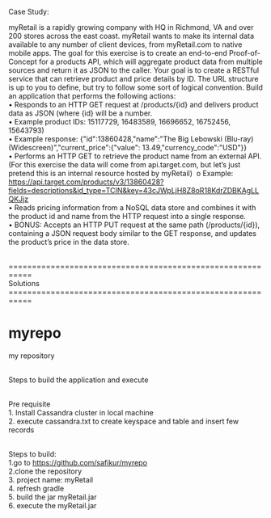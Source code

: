 Case Study:

myRetail is a rapidly growing company with HQ in Richmond, VA and over 200 stores across the east coast. myRetail wants to make its internal data available to any number of client devices, from myRetail.com to native mobile apps. 
The goal for this exercise is to create an end-to-end Proof-of-Concept for a products API, which will aggregate product data from multiple sources and return it as JSON to the caller. 
Your goal is to create a RESTful service that can retrieve product and price details by ID. The URL structure is up to you to define, but try to follow some sort of logical convention.
Build an application that performs the following actions: 
<br>•	Responds to an HTTP GET request at /products/{id} and delivers product data as JSON (where {id} will be a number. 
<br>•	Example product IDs: 15117729, 16483589, 16696652, 16752456, 15643793) 
<br>•	Example response: {"id":13860428,"name":"The Big Lebowski (Blu-ray) (Widescreen)","current_price":{"value": 13.49,"currency_code":"USD"}}
<br>•	Performs an HTTP GET to retrieve the product name from an external API. (For this exercise the data will come from api.target.com, but let’s just pretend this is an internal resource hosted by myRetail)  o Example: https://api.target.com/products/v3/13860428?fields=descriptions&id_type=TCIN&key=43cJWpLjH8Z8oR18KdrZDBKAgLLQKJjz
<br>•	Reads pricing information from a NoSQL data store and combines it with the product id and name from the HTTP request into a single response.
<br>•	BONUS: Accepts an HTTP PUT request at the same path (/products/{id}), containing a JSON request body similar to the GET response, and updates the product’s price in the data store.


<br>===========================================================
<br>            Solutions
<br>===========================================================
# myrepo
my repository


<br>Steps to build the application and execute

<br>Pre requisite
<br>1. Install Cassandra cluster in local machine
<br>2. execute cassandra.txt to create keyspace and table and insert few records

<br>Steps to build:
<br>1.go to https://github.com/safikur/myrepo
<br>2.clone the repository
<br>3. project name: myRetail
<br>4. refresh gradle
<br>5. build the jar myRetail.jar
<br>6. execute the myRetail.jar
